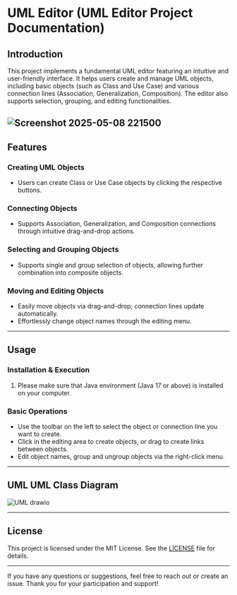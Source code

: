 
# UML Editor (UML Editor Project Documentation)

## Introduction
This project implements a fundamental UML editor featuring an intuitive and user-friendly interface. It helps users create and manage UML objects, including basic objects (such as Class and Use Case) and various connection lines (Association, Generalization, Composition). The editor also supports selection, grouping, and editing functionalities.

![Screenshot 2025-05-08 221500](https://github.com/user-attachments/assets/cbea50cb-9d7b-4926-90dc-ac93aeba26ea)
---

## Features

### Creating UML Objects
- Users can create Class or Use Case objects by clicking the respective buttons.

### Connecting Objects
- Supports Association, Generalization, and Composition connections through intuitive drag-and-drop actions.

### Selecting and Grouping Objects
- Supports single and group selection of objects, allowing further combination into composite objects.

### Moving and Editing Objects
- Easily move objects via drag-and-drop; connection lines update automatically.
- Effortlessly change object names through the editing menu.

---

## Usage

### Installation & Execution
1. Please make sure that Java environment (Java 17 or above) is installed on your computer.


### Basic Operations
- Use the toolbar on the left to select the object or connection line you want to create.
- Click in the editing area to create objects, or drag to create links between objects.
- Edit object names, group and ungroup objects via the right-click menu.

---

## UML UML Class Diagram
![UML drawio](https://github.com/user-attachments/assets/d736ad66-8e0b-4b39-a6a7-560c005bc4b0)

---

## License
This project is licensed under the MIT License. See the [LICENSE](LICENSE) file for details.

---
If you have any questions or suggestions, feel free to reach out or create an issue. Thank you for your participation and support! 

